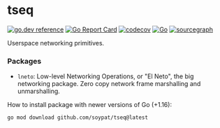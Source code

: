 # tseq
[![go.dev reference](https://pkg.go.dev/badge/github.com/soypat/tseq)](https://pkg.go.dev/github.com/soypat/tseq)
[![Go Report Card](https://goreportcard.com/badge/github.com/soypat/tseq)](https://goreportcard.com/report/github.com/soypat/tseq)
[![codecov](https://codecov.io/gh/soypat/tseq/branch/main/graph/badge.svg)](https://codecov.io/gh/soypat/tseq)
[![Go](https://github.com/soypat/tseq/actions/workflows/go.yml/badge.svg)](https://github.com/soypat/tseq/actions/workflows/go.yml)
[![sourcegraph](https://sourcegraph.com/github.com/soypat/tseq/-/badge.svg)](https://sourcegraph.com/github.com/soypat/tseq?badge)

Userspace networking primitives.

### Packages
- `lneto`: Low-level Networking Operations, or "El Neto", the big networking package. Zero copy network frame marshalling and unmarshalling.

How to install package with newer versions of Go (+1.16):
```sh
go mod download github.com/soypat/tseq@latest
```



